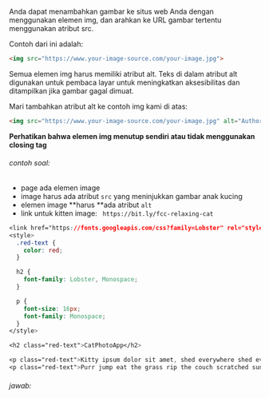 Anda dapat menambahkan gambar ke situs web Anda dengan menggunakan elemen img, dan arahkan ke URL gambar tertentu menggunakan atribut src.



Contoh dari ini adalah:

```html
<img src="https://www.your-image-source.com/your-image.jpg">
```

Semua elemen img harus memiliki atribut alt. Teks di dalam atribut alt digunakan untuk pembaca layar untuk meningkatkan aksesibilitas dan ditampilkan jika gambar gagal dimuat.



Mari tambahkan atribut alt ke contoh img kami di atas:

```html
<img src="https://www.your-image-source.com/your-image.jpg" alt="Author standing on a beach with two thumbs up. ">
```

**Perhatikan bahwa elemen img menutup sendiri atau tidak menggunakan closing tag**



###### contoh soal:

* page ada elemen image
* image harus ada atribut `src` yang meninjukkan gambar anak kucing
* elemen image **harus **ada atribut `alt`
* link untuk kitten image: ` https://bit.ly/fcc-relaxing-cat`

```css
<link href="https://fonts.googleapis.com/css?family=Lobster" rel="stylesheet" type="text/css">
<style>
  .red-text {
    color: red;
  }

  h2 {
    font-family: Lobster, Monospace;
  }

  p {
    font-size: 16px;
    font-family: Monospace;
  }
</style>

<h2 class="red-text">CatPhotoApp</h2>

<p class="red-text">Kitty ipsum dolor sit amet, shed everywhere shed everywhere stretching attack your ankles chase the red dot, hairball run catnip eat the grass sniff.</p>
<p class="red-text">Purr jump eat the grass rip the couch scratched sunbathe, shed everywhere rip the couch sleep in the sink fluffy fur catnip scratched.</p>
```



###### jawab:





